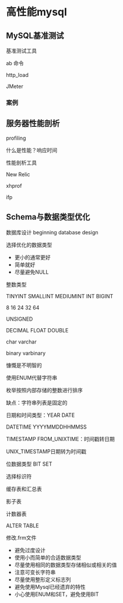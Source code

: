 # 高性能mysql

## MySQL基准测试

基准测试工具

ab 命令

http_load

JMeter

### 案例

## 服务器性能剖析

profiling

什么是性能？响应时间

性能剖析工具

New Relic

xhprof

ifp

## Schema与数据类型优化

数据库设计  beginning database design

选择优化的数据类型

* 更小的通常更好
* 简单就好
* 尽量避免NULL

整数类型

TINYINT SMALLINT MEDIUMINT INT BIGINT

8 16 24 32 64

UNSIGNED

DECIMAL FLOAT DOUBLE

char varchar

binary varbinary

慷慨是不明智的

使用ENUM代替字符串

枚举按照内部存储的整数进行排序

缺点：字符串列表是固定的

日期和时间类型：YEAR DATE

DATETIME YYYYMMDDHHMMSS

TIMESTAMP FROM_UNIXTIME：时间戳转日期

UNIX_TIMESTAMP日期转为时间戳

位数据类型 BIT SET

选择标识符

缓存表和汇总表

影子表

计数器表

ALTER TABLE

修改.frm文件

* 避免过度设计
* 使用小而简单的合适数据类型
* 尽量使用相同的数据类型存储相似或相关的值
* 注意可变长字符串
* 尽量使用整形定义标志列
* 避免使用Mysql已经遗弃的特性
* 小心使用ENUM和SET，避免使用BIT 

